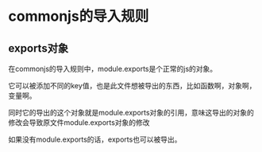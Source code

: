 # commonjs的导入规则

## exports对象

在commonjs的导入规则中，module.exports是个正常的js的对象。

它可以被添加不同的key值，也是此文件想被导出的东西，比如函数啊，对象啊，变量啊。

同时它的导出的这个对象就是module.exports对象的引用，意味这导出的对象的修改会导致原文件module.exports对象的修改

如果没有module.exports的话，exports也可以被导出。
